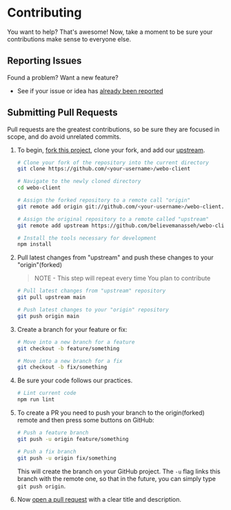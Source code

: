 # Contributing

You want to help? That's awesome! Now, take a moment to be sure your contributions make sense to everyone else.

## Reporting Issues

Found a problem? Want a new feature?

- See if your issue or idea has [already been reported]

## Submitting Pull Requests

Pull requests are the greatest contributions, so be sure they are focused in scope, and do avoid unrelated commits.

1. To begin, [fork this project], clone your fork, and add our [upstream].

    ```bash
    # Clone your fork of the repository into the current directory
    git clone https://github.com/<your-username>/webo-client

    # Navigate to the newly cloned directory
    cd webo-client

    # Assign the forked repository to a remote call "origin"
    git remote add origin git://github.com/<your-username>/webo-client.git

    # Assign the original repository to a remote called "upstream"
    git remote add upstream https://github.com/believemanasseh/webo-client

    # Install the tools necessary for development
    npm install
    ```

2. Pull latest changes from "upstream" and push these changes to your "origin"(forked)

    > NOTE - This step will repeat every time You plan to contribute

    ```bash
    # Pull latest changes from "upstream" repository
    git pull upstream main

    # Push latest changes to your "origin" repository
    git push origin main
    ```

3. Create a branch for your feature or fix:

    ```bash
    # Move into a new branch for a feature
    git checkout -b feature/something

    # Move into a new branch for a fix
    git checkout -b fix/something
    ```

4. Be sure your code follows our practices.

    ```bash
    # Lint current code
    npm run lint
    ```

5. To create a PR you need to push your branch to the origin(forked) remote and then press some buttons on GitHub:

    ```bash
    # Push a feature branch
    git push -u origin feature/something
    
    # Push a fix branch
    git push -u origin fix/something
    ```

    This will create the branch on your GitHub project. The ```-u``` flag links this branch with the remote one, so that in the future, you can simply type ```git push origin```.

6. Now [open a pull request] with a clear title and description.

[upstream]: https://help.github.com/articles/syncing-a-fork/
[already been reported]: https://github.com/believemanasseh/webo-client/issues
[fork this project]:     https://github.com/believemanasseh/webo-client/fork
[open a pull request]:   https://help.github.com/articles/using-pull-requests/
